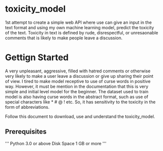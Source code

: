 # toxicity_model
1st attempt to create a simple web API where use can give an input in the text format and using my own machine learning model, predict the toxicity of the text.
Toxicity in text is defined by rude, disrespectful, or unresaonable comments that is likely to make people leave a discussion.

# Gettign Started
A very unpleasant, aggressive, filled with hatred comments or otherwise very likely to make a user leave a discussion or give up sharing their point of view. I tired to make model receptive to use of curse words in positive way. However, it must be mention in the documentation that this is very simple and initial level model for the beginner. The dataset used to train model is also having curse words in the abstract format, such as use of special characters like * # @ ! etc. So, it has sensitivity to the toxicity in the form of abbreviations.

Follow this document to download, use and understand the toxicity_model.

## Prerequisites
'''
Python 3.0 or above
Disk Space 1 GB or more
'''
